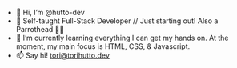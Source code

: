 - 👋 Hi, I’m @hutto-dev
- 🌺 Self-taught Full-Stack Developer // Just starting out! Also a Parrothead 🌴🥥
- 📌 I’m currently learning everything I can get my hands on. At the moment, my main focus is HTML, CSS, & Javascript.
- 📫 Say hi! tori@torihutto.dev
  

<!---
hutto-dev/hutto-dev is a ✨ special ✨ repository because its `README.md` (this file) appears on your GitHub profile.
You can click the Preview link to take a look at your changes.
--->
